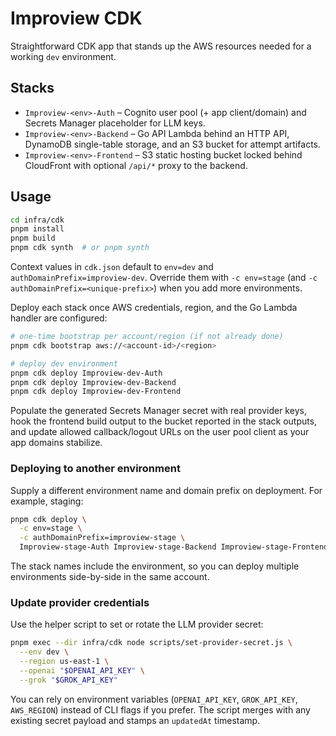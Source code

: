 # Improview CDK

Straightforward CDK app that stands up the AWS resources needed for a working `dev` environment.

## Stacks
- `Improview-<env>-Auth` – Cognito user pool (+ app client/domain) and Secrets Manager placeholder for LLM keys.
- `Improview-<env>-Backend` – Go API Lambda behind an HTTP API, DynamoDB single-table storage, and an S3 bucket for attempt artifacts.
- `Improview-<env>-Frontend` – S3 static hosting bucket locked behind CloudFront with optional `/api/*` proxy to the backend.

## Usage
```bash
cd infra/cdk
pnpm install
pnpm build
pnpm cdk synth  # or pnpm synth
```

Context values in `cdk.json` default to `env=dev` and `authDomainPrefix=improview-dev`. Override them with `-c env=stage` (and `-c authDomainPrefix=<unique-prefix>`) when you add more environments.

Deploy each stack once AWS credentials, region, and the Go Lambda handler are configured:

```bash
# one-time bootstrap per account/region (if not already done)
pnpm cdk bootstrap aws://<account-id>/<region>

# deploy dev environment
pnpm cdk deploy Improview-dev-Auth
pnpm cdk deploy Improview-dev-Backend
pnpm cdk deploy Improview-dev-Frontend
```

Populate the generated Secrets Manager secret with real provider keys, hook the frontend build output to the bucket reported in the stack outputs, and update allowed callback/logout URLs on the user pool client as your app domains stabilize.

### Deploying to another environment

Supply a different environment name and domain prefix on deployment. For example, staging:

```bash
pnpm cdk deploy \
  -c env=stage \
  -c authDomainPrefix=improview-stage \
  Improview-stage-Auth Improview-stage-Backend Improview-stage-Frontend
```

The stack names include the environment, so you can deploy multiple environments side-by-side in the same account.

### Update provider credentials
Use the helper script to set or rotate the LLM provider secret:

```bash
pnpm exec --dir infra/cdk node scripts/set-provider-secret.js \
  --env dev \
  --region us-east-1 \
  --openai "$OPENAI_API_KEY" \
  --grok "$GROK_API_KEY"
```

You can rely on environment variables (`OPENAI_API_KEY`, `GROK_API_KEY`, `AWS_REGION`) instead of CLI flags if you prefer. The script merges with any existing secret payload and stamps an `updatedAt` timestamp.
